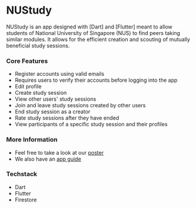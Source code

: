 # NUStudy

NUStudy is an app designed with [Dart] and [Flutter] meant to allow students of National University of Singapore (NUS) to find peers taking similar modules. It allows for the efficient creation and scouting of mutually beneficial study sessions.

### Core Features
* Register accounts using valid emails
* Requires users to verify their accounts before logging into the app
* Edit profile
* Create study session
* View other users' study sessions
* Join and leave study sessions created by other users
* End study session as a creator
* Rate study sessions after they have ended
* View participants of a specific study session and their profiles

### More Information
* Feel free to take a look at our [poster](https://github.com/natosy/nustudy/blob/main/Poster.pdf)
* We also have an [app guide](https://github.com/natosy/nustudy/blob/main/App%20Guide.pdf)
### Techstack

* Dart
* Flutter
* Firestore
